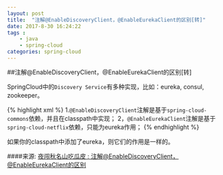 ```yaml
---
layout: post
title:  "注解@EnableDiscoveryClient，@EnableEurekaClient的区别[转]"
date: 2017-8-30 16:24:22
tags : 
    - java
    - spring-cloud
categories: spring-cloud
---
```


##注解@EnableDiscoveryClient，@EnableEurekaClient的区别[转]

SpringCloud中的`Discovery Service`有多种实现，比如：eureka, consul, zookeeper。

{% highlight xml %}
1.`@EnableDiscoveryClient`注解是基于`spring-cloud-commons`依赖，并且在classpath中实现；
2，`@EnableEurekaClient`注解是基于`spring-cloud-netflix`依赖，只能为eureka作用；
{% endhighlight %}

如果你的classpath中添加了eureka，则它们的作用是一样的。

####来源:
[夜闯秋名山吃瓜皮 : 注解@EnableDiscoveryClient，@EnableEurekaClient的区别](http://blog.csdn.net/ezreal_king/article/details/72594535)

<!--more-->